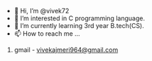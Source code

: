 - 👋 Hi, I’m @vivek72
- 👀 I’m interested in C programming language.
- 🌱 I’m currently learning 3rd year B.tech(CS).
- 📫 How to reach me ... 
1. gmail - vivekajmeri964@gmail.com

<!---
vivek72/vivek72 is a ✨ special ✨ repository because its `README.md` (this file) appears on your GitHub profile.
You can click the Preview link to take a look at your changes.
--->
